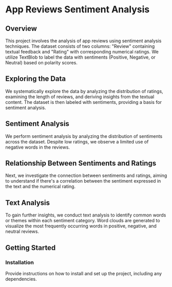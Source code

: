 # App Reviews Sentiment Analysis

## Overview

This project involves the analysis of app reviews using sentiment analysis techniques. The dataset consists of two columns: "Review" containing textual feedback and "Rating" with corresponding numerical ratings. We utilize TextBlob to label the data with sentiments (Positive, Negative, or Neutral) based on polarity scores.

## Exploring the Data

We systematically explore the data by analyzing the distribution of ratings, examining the length of reviews, and deriving insights from the textual content. The dataset is then labeled with sentiments, providing a basis for sentiment analysis.

## Sentiment Analysis

We perform sentiment analysis by analyzing the distribution of sentiments across the dataset. Despite low ratings, we observe a limited use of negative words in the reviews.

## Relationship Between Sentiments and Ratings

Next, we investigate the connection between sentiments and ratings, aiming to understand if there's a correlation between the sentiment expressed in the text and the numerical rating.

## Text Analysis

To gain further insights, we conduct text analysis to identify common words or themes within each sentiment category. Word clouds are generated to visualize the most frequently occurring words in positive, negative, and neutral reviews.

## Getting Started

### Installation

Provide instructions on how to install and set up the project, including any dependencies.
